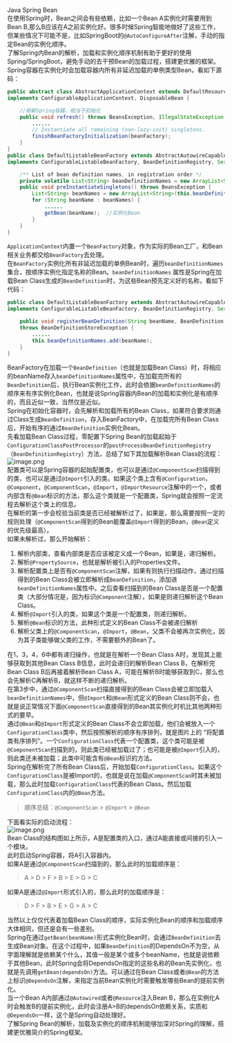 Java Spring Bean<br />在使用Spring时，Bean之间会有些依赖，比如一个Bean A实例化时需要用到Bean B,那么B应该在A之前实例化好。很多时候Spring智能地做好了这些工作，但某些情况下可能不是，比如SpringBoot的`@AutoConfigureAfter`注解，手动的指定Bean的实例化顺序。<br />了解Spring内Bean的解析，加载和实例化顺序机制有助于更好的使用Spring/SpringBoot，避免手动的去干预Bean的加载过程，搭建更优雅的框架。<br />Spring容器在实例化时会加载容器内所有非延迟加载的单例类型Bean，看如下源码：
```java
public abstract class AbstractApplicationContext extends DefaultResourceLoader
implements ConfigurableApplicationContext, DisposableBean {

	//刷新Spring容器，相当于初始化
	public void refresh() throws BeansException, IllegalStateException {
		......
		// Instantiate all remaining (non-lazy-init) singletons.
		finishBeanFactoryInitialization(beanFactory);
	}
}
public class DefaultListableBeanFactory extends AbstractAutowireCapableBeanFactory
implements ConfigurableListableBeanFactory, BeanDefinitionRegistry, Serializable {

	/** List of bean definition names, in registration order */
	private volatile List<String> beanDefinitionNames = new ArrayList<String>(256);
	public void preInstantiateSingletons() throws BeansException {
		List<String> beanNames = new ArrayList<String>(this.beanDefinitionNames);
		for (String beanName : beanNames) {
			......
			getBean(beanName);  //实例化Bean
		}
	}
}
```
`ApplicationContext`内置一个`BeanFactory`对象，作为实际的Bean工厂，和Bean相关业务都交给`BeanFactory`去处理。<br />在`BeanFactory`实例化所有非延迟加载的单例Bean时，遍历`beanDefinitionNames` 集合，按顺序实例化指定名称的Bean。`beanDefinitionNames` 属性是Spring在加载Bean Class生成的`BeanDefinition`时，为这些Bean预先定义好的名称，看如下代码：
```java
public class DefaultListableBeanFactory extends AbstractAutowireCapableBeanFactory
implements ConfigurableListableBeanFactory, BeanDefinitionRegistry, Serializable {

    public void registerBeanDefinition(String beanName, BeanDefinition beanDefinition)
    throws BeanDefinitionStoreException {
        ......
        this.beanDefinitionNames.add(beanName);
    }
}
```
BeanFactory在加载一个`BeanDefinition`（也就是加载Bean Class）时，将相应的beanName存入`beanDefinitionNames`属性中，在加载完所有的`BeanDefinition`后，执行Bean实例化工作，此时会依据`beanDefinitionNames`的顺序来有序实例化Bean，也就是说Spring容器内Bean的加载和实例化是有顺序的，而且近似一致，当然仅是近似。<br />Spring在初始化容器时，会先解析和加载所有的Bean Class，如果符合要求则通过Class生成`BeanDefinition`，存入BeanFactory中，在加载完所有Bean Class后，开始有序的通过`BeanDefinition`实例化Bean。<br />先看加载Bean Class过程，零配置下Spring Bean的加载起始于`ConfigurationClassPostProcessor`的`postProcessBeanDefinitionRegistry`（`BeanDefinitionRegistry`）方法，总结了如下其加载解析Bean Class的流程：<br />![image.png](https://cdn.nlark.com/yuque/0/2021/png/396745/1614604555297-3a568acd-be84-478e-abd3-f82a8ef9d635.png#averageHue=%23fafaf9&height=420&id=JlU5T&originHeight=1259&originWidth=2224&originalType=binary&ratio=1&rotation=0&showTitle=false&size=196265&status=done&style=shadow&title=&width=741.3333333333334)<br />配置类可以是Spring容器的起始配置类，也可以是通过`@ComponentScan`扫描得到的类，也可以是通过`@Import`引入的类。如果这个类上含有`@Configuration`，`@Component`，`@ComponentScan`，`@Import`，`@ImportResource`注解中的一个，或者内部含有`@Bean`标识的方法，那么这个类就是一个配置类，Spring就会按照一定流程去解析这个类上的信息。<br />在解析的第一步会校验当前类是否已经被解析过了，如果是，那么需要按照一定的规则处理（`@ComponentScan`得到的Bean能覆盖`@Import`得到的Bean，`@Bean`定义的优先级最高）。<br />如果未解析过，那么开始解析：

1. 解析内部类，查看内部类是否应该被定义成一个Bean，如果是，递归解析。
2. 解析`@PropertySource`，也就是解析被引入的Properties文件。
3. 解析配置类上是否有`@ComponentScan`注解，如果有则执行扫描动作，通过扫描得到的Bean Class会被立即解析成`BeanDefinition`，添加进`beanDefinitionNames`属性中。之后查看扫描到的Bean Class是否是一个配置类（大部分情况是，因为标识`@Component`注解），如果是则递归解析这个Bean Class。
4. 解析`@Import`引入的类，如果这个类是一个配置类，则递归解析。
5. 解析`@Bean`标识的方法，此种形式定义的Bean Class不会被递归解析
6. 解析父类上的`@ComponentScan`，`@Import`，`@Bean`，父类不会被再次实例化，因为其子类能够做父类的工作，不需要额外的Bean了。

在1，3，4，6中都有递归操作，也就是在解析一个Bean Class A时，发现其上能够获取到其他Bean Class B信息，此时会递归的解析Bean Class B，在解析完Bean Class B后再接着解析Bean Class A，可能在解析B时能够获取到C，那么也会先解析C再解析B，就这样不断的递归解析。<br />在第3步中，通过`@ComponentScan`扫描直接得到的Bean Class会被立即加载入`beanDefinitionNames`中，但`@Import`和`@Bean`形式定义的Bean Class则不会，也就是说正常情况下面`@ComponentScan`直接得到的Bean其实例化时机比其他两种形式的要早。<br />通过`@Bean`和`@Import`形式定义的Bean Class不会立即加载，他们会被放入一个`ConfigurationClass`类中，然后按照解析的顺序有序排列，就是图片上的 “将配置类有序排列”。一个`ConfigurationClass`代表一个配置类，这个类可能是被`@ComponentScan`扫描到的，则此类已经被加载过了；也可能是被`@Import`引入的，则此类还未被加载；此类中可能含有`@Bean`标识的方法。<br />Spring在解析完了所有Bean Class后，开始加载`ConfigurationClass`。如果这个`ConfigurationClass`是被Import的，也就是说在加载`@ComponentScan`时其未被加载，那么此时加载`ConfigurationClass`代表的Bean Class。然后加载`ConfigurationClass`内的`@Bean`方法。
> 顺序总结：`@ComponentScan` > `@Import` > `@Bean`

下面看实际的启动流程：<br />![image.png](https://cdn.nlark.com/yuque/0/2021/png/396745/1614604885813-4cd5d24f-9e44-4018-85d1-35c314fdee22.png#averageHue=%23fbfbfb&height=390&id=thSNo&originHeight=1171&originWidth=2059&originalType=binary&ratio=1&rotation=0&showTitle=false&size=132029&status=done&style=shadow&title=&width=686.3333333333334)<br />Bean Class的结构图如上所示，A是配置类的入口，通过A能直接或间接的引入一个模块。<br />此时启动Spring容器，将A引入容器内。<br />如果A是通过`@ComponentScan`扫描到的，那么此时的加载顺序是：
> A > D > F > B > E > G > C

如果A是通过`@Import`形式引入的，那么此时的加载顺序是：
> D > F > B > E > G > A > C

当然以上仅仅代表着加载Bean Class的顺序，实际实例化Bean的顺序和加载顺序大体相同，但还是会有一些差别。<br />Spring在通过`getBean(beanName)`形式实例化Bean时，会通过`BeanDefinition`去生成Bean对象。在这个过程中，如果`BeanDefinition`的DependsOn不为空，从字面理解就是依赖某个什么，其值一般是某个或多个beanName，也就是说依赖于其他Bean，此时Spring会将DependsOn指定的这些名称的Bean先实例化，也就是先调用`getBean(dependsOn)`方法。可以通过在Bean Class或者`@Bean`的方法上标识`@DependsOn`注解，来指定当前Bean实例化时需要触发哪些Bean的提前实例化。<br />当一个Bean A内部通过`@Autowired`或者`@Resource`注入Bean B，那么在实例化A时会触发B的提前实例化，此时会注册A>B的dependsOn依赖关系，实质和`@DependsOn`一样，这个是Spring自动处理好。<br />了解Spring Bean的解析，加载及实例化的顺序机制能够加深对Spring的理解，搭建更优雅简介的Spring框架。

